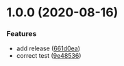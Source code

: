 # 1.0.0 (2020-08-16)


### Features

* add release ([661d0ea](https://github.com/drtobbyas/hello/commit/661d0ea2ffa23250e0f5c12ca96c4add3f50db93))
* correct test ([9e48536](https://github.com/drtobbyas/hello/commit/9e48536b8518bd07a44b59258ed4071d78f50949))
